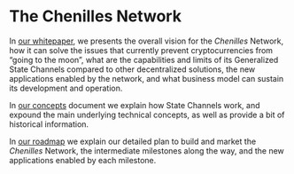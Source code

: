 # The Chenilles Network

In [our whitepaper](whitepaper.md),
we presents the overall vision for the *Chenilles* Network,
how it can solve the issues that currently prevent cryptocurrencies
from “going to the moon”,
what are the capabilities and limits of its Generalized State Channels
compared to other decentralized solutions,
the new applications enabled by the network,
and what business model can sustain its development and operation.

In [our concepts](concepts.md) document we explain how State Channels work,
and expound the main underlying technical concepts,
as well as provide a bit of historical information.

In [our roadmap](roadmap.md) we explain our detailed plan
to build and market the *Chenilles* Network,
the intermediate milestones along the way,
and the new applications enabled by each milestone.

